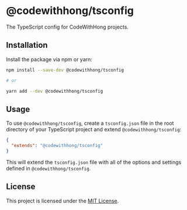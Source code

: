# @codewithhong/tsconfig

The TypeScript config for CodeWithHong projects.

## Installation

Install the package via npm or yarn:

```bash
npm install --save-dev @codewithhong/tsconfig

# or

yarn add --dev @codewithhong/tsconfig
```

## Usage

To use `@codewithhong/tsconfig`, create a `tsconfig.json` file in the root directory of your TypeScript project and extend `@codewithhong/tsconfig`:

```json
{
  "extends": "@codewithhong/tsconfig"
}
```

This will extend the `tsconfig.json` file with all of the options and settings defined in `@codewithhong/tsconfig`.

## License

This project is licensed under the [MIT License](LICENSE).
